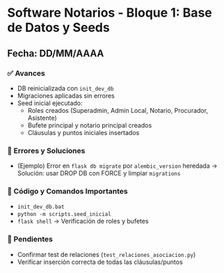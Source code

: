 # Software Notarios - Bloque 1: Base de Datos y Seeds
## Fecha: DD/MM/AAAA

### ✅ Avances
- DB reinicializada con `init_dev_db`
- Migraciones aplicadas sin errores
- Seed inicial ejecutado:
  - Roles creados (Superadmin, Admin Local, Notario, Procurador, Asistente)
  - Bufete principal y notario principal creados
  - Cláusulas y puntos iniciales insertados

### 🐞 Errores y Soluciones
- (Ejemplo) Error en `flask db migrate` por `alembic_version` heredada → Solución: usar DROP DB con FORCE y limpiar `migrations`

### 📄 Código y Comandos Importantes
- `init_dev_db.bat`  
- `python -m scripts.seed_inicial`  
- `flask shell` → Verificación de roles y bufetes

### 📌 Pendientes
- Confirmar test de relaciones (`test_relaciones_asociacion.py`)  
- Verificar inserción correcta de todas las cláusulas/puntos
